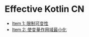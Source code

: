 # Effective Kotlin CN

- [Item 1: 限制可变性](Item1_限制可变性.md)
- [Item 2: 使变量作用域最小化](Item2_使变量作用域最小化.md)

